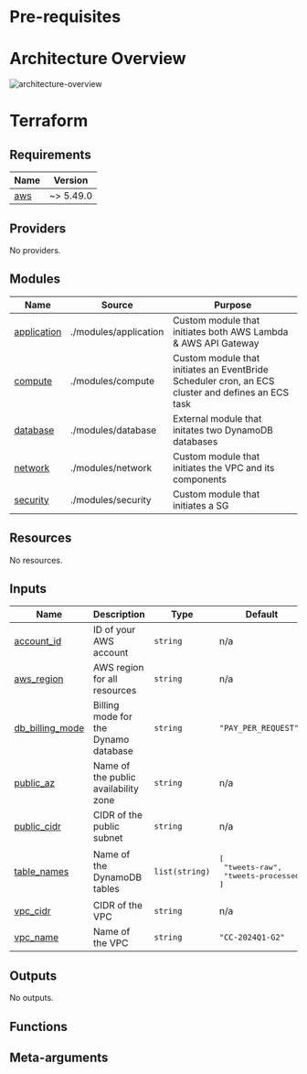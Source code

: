 # Pre-requisites

# Architecture Overview
![architecture-overview](https://i.imgur.com/NeOvXwK.png)


# Terraform
## Requirements

| Name | Version |
|------|---------|
| <a name="requirement_aws"></a> [aws](#requirement\_aws) | ~> 5.49.0 |

## Providers

No providers.

## Modules

| Name | Source | Purpose |
|------|--------|---------|
| <a name="module_application"></a> [application](modules/application) | ./modules/application | Custom module that initiates both AWS Lambda & AWS API Gateway |
| <a name="module_compute"></a> [compute](modules/compute) | ./modules/compute | Custom module that initiates an EventBride Scheduler cron, an ECS cluster and defines an ECS task |
| <a name="module_database"></a> [database](modules/database) | ./modules/database | External module that initates two DynamoDB databases |
| <a name="module_network"></a> [network](modules/network) | ./modules/network | Custom module that initiates the VPC and its components |
| <a name="module_security"></a> [security](modules/security) | ./modules/security | Custom module that initiates a SG |

## Resources

No resources.

## Inputs

| Name | Description | Type | Default | Required |
|------|-------------|------|---------|:--------:|
| <a name="input_account_id"></a> [account\_id](#input\_account\_id) | ID of your AWS account | `string` | n/a | yes |
| <a name="input_aws_region"></a> [aws\_region](#input\_aws\_region) | AWS region for all resources | `string` | n/a | yes |
| <a name="input_db_billing_mode"></a> [db\_billing\_mode](#input\_db\_billing\_mode) | Billing mode for the Dynamo database | `string` | `"PAY_PER_REQUEST"` | no |
| <a name="input_public_az"></a> [public\_az](#input\_public\_az) | Name of the public availability zone | `string` | n/a | yes |
| <a name="input_public_cidr"></a> [public\_cidr](#input\_public\_cidr) | CIDR of the public subnet | `string` | n/a | yes |
| <a name="input_table_names"></a> [table\_names](#input\_table\_names) | Name of the DynamoDB tables | `list(string)` | <pre>[<br>  "tweets-raw",<br>  "tweets-processed"<br>]</pre> | no |
| <a name="input_vpc_cidr"></a> [vpc\_cidr](#input\_vpc\_cidr) | CIDR of the VPC | `string` | n/a | yes |
| <a name="input_vpc_name"></a> [vpc\_name](#input\_vpc\_name) | Name of the VPC | `string` | `"CC-2024Q1-G2"` | no |

## Outputs

No outputs.

## Functions

## Meta-arguments
<!-- END_TF_DOCS -->
